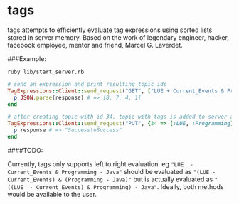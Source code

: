 tags
====
tags attempts to efficiently evaluate tag expressions using sorted lists stored in server memory. Based on the work of legendary engineer, hacker, facebook employee, mentor and friend, Marcel G. Laverdet. 

###Example:

`ruby lib/start_server.rb`

```ruby
# send an expression and print resulting topic ids
TagExpressions::Client::send_request("GET", ["LUE + Current_Events & Programming"]) do |response|
  p JSON.parse(response) # => [8, 7, 4, 1]
end

# after creating topic with id 34, topic with tags is added to server and response message is printed
TagExpressions::Client::send_request("PUT", {34 => [:LUE, :Programming]}) do |response|
  p response # => "Success\nSuccess"
end
```


####TODO:

Currently, tags only supports left to right evaluation. eg `"LUE  - Current_Events & Programming - Java"` should be evaluated as `"(LUE - Current_Events) & (Programming - Java)"` but is actually evaluated as `"((LUE  - Current_Events) & Programming) - Java"`. Ideally, both methods would be available to the user. 
